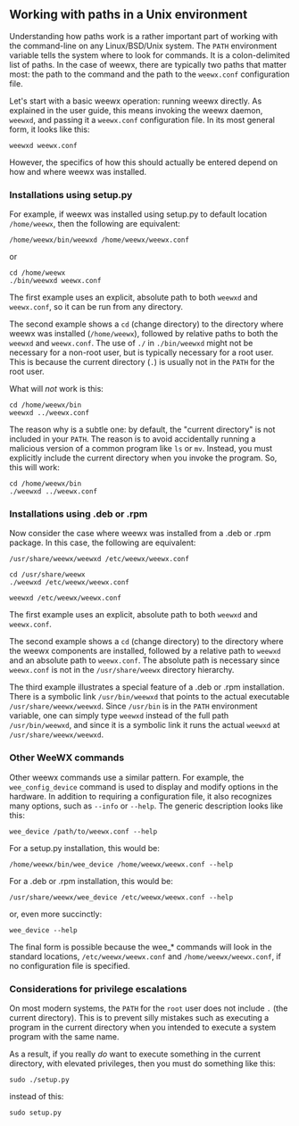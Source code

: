 ## Working with paths in a Unix environment

Understanding how paths work is a rather important part of working with the command-line on any Linux/BSD/Unix system.  The `PATH` environment variable tells the system where to look for commands.  It is a colon-delimited list of paths.  In the case of weewx, there are typically two paths that matter most: the path to the command and the path to the `weewx.conf` configuration file.

Let's start with a basic weewx operation: running weewx directly.  As explained in the user guide, this means invoking the weewx daemon, `weewxd`, and passing it a `weewx.conf` configuration file.  In its most general form, it looks like this:

```shell
weewxd weewx.conf
```

However, the specifics of how this should actually be entered depend on how and where weewx was installed.

### Installations using setup.py

For example, if weewx was installed using setup.py to default location `/home/weewx`, then the following are equivalent:

```shell
/home/weewx/bin/weewxd /home/weewx/weewx.conf
```

or

```shell
cd /home/weewx
./bin/weewxd weewx.conf
```

The first example uses an explicit, absolute path to both `weewxd` and `weewx.conf`, so it can be run from any directory.

The second example shows a `cd` (change directory) to the directory where weewx was installed (`/home/weewx`), followed by relative paths to both the `weewxd` and `weewx.conf`.  The use of `./` in `./bin/weewxd` might not be necessary for a non-root user, but is typically necessary for a root user.  This is because the current directory (`.`) is usually not in the `PATH` for the root user.

What will *not* work is this:

```shell
cd /home/weewx/bin
weewxd ../weewx.conf
```

The reason why is a subtle one: by default, the "current directory" is not included in your `PATH`. The reason is to avoid accidentally running a malicious version of a common program like `ls` or `mv`. Instead, you must explicitly include the current directory when you invoke the program. So, this will work:

```shell
cd /home/weewx/bin
./weewxd ../weewx.conf
```

### Installations using .deb or .rpm

Now consider the case where weewx was installed from a .deb or .rpm package.  In this case, the following are equivalent:

```shell
/usr/share/weewx/weewxd /etc/weewx/weewx.conf
```

```shell
cd /usr/share/weewx
./weewxd /etc/weewx/weewx.conf
```

```shell
weewxd /etc/weewx/weewx.conf
```

The first example uses an explicit, absolute path to both `weewxd` and `weewx.conf`.

The second example shows a `cd` (change directory) to the directory where the weewx components are installed, followed by a relative path to `weewxd` and an absolute path to `weewx.conf`.  The absolute path is necessary since `weewx.conf` is not in the `/usr/share/weewx` directory hierarchy.

The third example illustrates a special feature of a .deb or .rpm installation.  There is a symbolic link `/usr/bin/weewxd` that points to the actual executable `/usr/share/weewx/weewxd`.  Since `/usr/bin` is in the `PATH` environment variable, one can simply type `weewxd` instead of the full path `/usr/bin/weewxd`, and since it is a symbolic link it runs the actual `weewxd` at `/usr/share/weewx/weewxd`.  

### Other WeeWX commands

Other weewx commands use a similar pattern.  For example, the `wee_config_device` command is used to display and modify options in the hardware.  In addition to requiring a configuration file, it also recognizes many options, such as `--info` or `--help`.  The generic description looks like this:

```shell
wee_device /path/to/weewx.conf --help
```

For a setup.py installation, this would be:

```shell
/home/weewx/bin/wee_device /home/weewx/weewx.conf --help
```

For a .deb or .rpm installation, this would be:

```shell
/usr/share/weewx/wee_device /etc/weewx/weewx.conf --help
```

or, even more succinctly:

```shell
wee_device --help
```

The final form is possible because the wee_* commands will look in the standard locations, `/etc/weewx/weewx.conf` and `/home/weewx/weewx.conf`, if no configuration file is specified.

### Considerations for privilege escalations

On most modern systems, the `PATH` for the `root` user does not include `.` (the current directory).  This is to prevent silly mistakes such as executing a program in the current directory when you intended to execute a system program with the same name.

As a result, if you really *do* want to execute something in the current directory, with elevated privileges, then you must do something like this:

```shell
sudo ./setup.py
```

instead of this:

```shell
sudo setup.py
```
